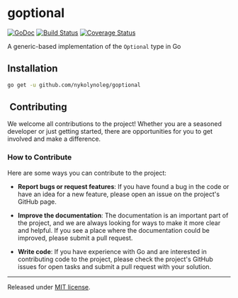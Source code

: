 # goptional

[![GoDoc][doc-img]][doc] [![Build Status][ci-img]][ci] [![Coverage Status][cov-img]][cov]

A generic-based implementation of the `Optional` type in Go

## Installation

```bash
go get -u github.com/nykolynoleg/goptional
```

##  Contributing

We welcome all contributions to the project! Whether you are a seasoned developer or just getting started, there are opportunities for you to get involved and make a difference.

### How to Contribute

Here are some ways you can contribute to the project:

- **Report bugs or request features**: If you have found a bug in the code or have an idea for a new feature, please open an issue on the project's GitHub page.

- **Improve the documentation**: The documentation is an important part of the project, and we are always looking for ways to make it more clear and helpful. If you see a place where the documentation could be improved, please submit a pull request.

- **Write code**: If you have experience with Go and are interested in contributing code to the project, please check the project's GitHub issues for open tasks and submit a pull request with your solution.

---

Released under [MIT license](LICENSE.txt).

[doc-img]: https://pkg.go.dev/badge/github.com/nykolynoleg/goptional
[doc]: https://pkg.go.dev/github.com/nykolynoleg/goptional
[ci-img]: https://github.com/nykolynoleg/goptional/actions/workflows/go.yml/badge.svg
[ci]: https://github.com/nykolynoleg/goptional/actions/workflows/go.yml
[cov-img]: https://codecov.io/gh/nykolynoleg/goptional/branch/master/graph/badge.svg
[cov]: https://codecov.io/gh/nykolynoleg/goptional
